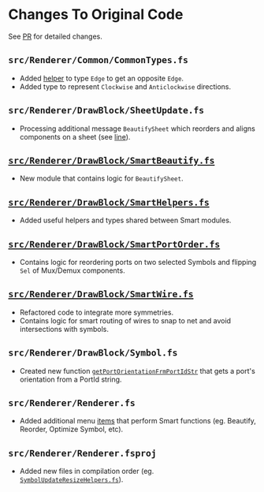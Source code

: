 # Changes To Original Code
See [PR](https://github.com/dharmilshah99/hlp23-team2/pull/40/files) for detailed changes.

## `src/Renderer/Common/CommonTypes.fs`
- Added [helper](https://github.com/dharmilshah99/hlp23-team2/blob/3d7b9095c238fc0871c6f800913f4db0c78a4d17/src/Renderer/Common/CommonTypes.fs#L261) to type `Edge` to get an opposite `Edge`.
- Added type to represent `Clockwise` and `Anticlockwise` directions.

## `src/Renderer/DrawBlock/SheetUpdate.fs`
- Processing additional message `BeautifySheet` which reorders and aligns components on a sheet (see [line](https://github.com/dharmilshah99/hlp23-team2/blob/3d7b9095c238fc0871c6f800913f4db0c78a4d17/src/Renderer/DrawBlock/SheetUpdate.fs#LL804C6-L804C6)).

## [`src/Renderer/DrawBlock/SmartBeautify.fs`](https://github.com/dharmilshah99/hlp23-team2/blob/3d7b9095c238fc0871c6f800913f4db0c78a4d17/src/Renderer/DrawBlock/SmartBeautify.fs#L1)
- New module that contains logic for `BeautifySheet`.

## [`src/Renderer/DrawBlock/SmartHelpers.fs`](https://github.com/dharmilshah99/hlp23-team2/blob/3d7b9095c238fc0871c6f800913f4db0c78a4d17/src/Renderer/DrawBlock/SmartHelpers.fs#LL48)
- Added useful helpers and types shared between Smart modules.

## [`src/Renderer/DrawBlock/SmartPortOrder.fs`](https://github.com/dharmilshah99/hlp23-team2/blob/3d7b9095c238fc0871c6f800913f4db0c78a4d17/src/Renderer/DrawBlock/SmartPortOrder.fs#L1)
- Contains logic for reordering ports on two selected Symbols and flipping `Sel` of Mux/Demux components.

## [`src/Renderer/DrawBlock/SmartWire.fs`](https://github.com/dharmilshah99/hlp23-team2/blob/3d7b9095c238fc0871c6f800913f4db0c78a4d17/src/Renderer/DrawBlock/SmartWire.fs)
- Refactored code to integrate more symmetries.
- Contains logic for smart routing of wires to snap to net and avoid intersections with symbols.

## `src/Renderer/DrawBlock/Symbol.fs`
- Created new function [`getPortOrientationFrmPortIdStr`](https://github.com/dharmilshah99/hlp23-team2/blob/3d7b9095c238fc0871c6f800913f4db0c78a4d17/src/Renderer/DrawBlock/Symbol.fs#L846) that gets a port's orientation from a PortId string.  

## `src/Renderer/Renderer.fs`
- Added additional menu [items](https://github.com/dharmilshah99/hlp23-team2/blob/3d7b9095c238fc0871c6f800913f4db0c78a4d17/src/Renderer/Renderer.fs#L239) that perform Smart functions (eg. Beautify, Reorder, Optimize Symbol, etc).

## `src/Renderer/Renderer.fsproj`
- Added new files in compilation order (eg. [`SymbolUpdateResizeHelpers.fs`](https://github.com/dharmilshah99/hlp23-team2/blob/3d7b9095c238fc0871c6f800913f4db0c78a4d17/src/Renderer/Renderer.fsproj#L63)).

